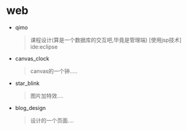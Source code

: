 # web
* qimo
  > 课程设计(算是一个数据库的交互吧,毕竟是管理端) [使用jsp技术] ide:eclipse
* canvas_clock
  > canvas的一个钟.....
 * star_blink
   > 图片加特效....
 * blog_design
   > 设计的一个页面....

